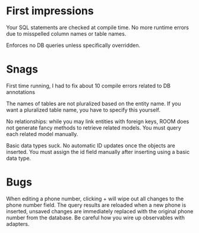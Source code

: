 # First impressions

Your SQL statements are checked at compile time. No more runtime errors due to misspelled column
names or table names. 

Enforces no DB queries unless specifically overridden. 



# Snags

First time running, I had to fix about 10 compile errors related to DB annotations

The names of tables are not pluralized based on the entity name.  If you want a pluralized table 
name, you have to specify this yourself.

No relationships: while you may link entities with foreign keys, ROOM does not generate fancy 
methods to retrieve related models. You must query each related model manually.  

Basic data types suck. No automatic ID updates once the objects are inserted.
You must assign the id field manually after inserting using a basic data type. 

# Bugs

When editing a phone number, clicking + will wipe out all changes to the phone number field. 
The query results are reloaded when a new phone is inserted, unsaved changes
are immediately replaced with the original phone number from the database. 
Be careful how you wire up observables with adapters. 
